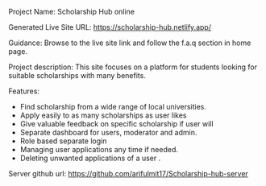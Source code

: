 Project Name: Scholarship Hub online

Generated Live Site URL: https://scholarship-hub.netlify.app/

Guidance: Browse to the live site link and follow the f.a.q section in home page. 


Project description: This site focuses on a platform for students looking for suitable scholarships with many benefits. 


Features:
<ul>
<li>Find scholarship from a wide range of local universities. </li>
<li>Apply easily to as many scholarships as user likes</li>
<li>Give valuable feedback on specific scholarship if user will</li>
<li>Separate dashboard for users, moderator and admin.</li>
<li>Role based separate login</li>
<li>Managing user applications any time if needed.</li>
<li>Deleting unwanted applications of a user .</li>
</ul>


Server github url: https://github.com/arifulmit17/Scholarship-hub-server
